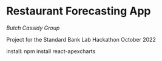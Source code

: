 # Restaurant Forecasting App

_Butch Cassidy Group_

Project for the Standard Bank Lab Hackathon October 2022

install: npm install react-apexcharts
